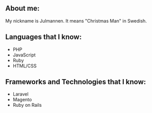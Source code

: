## About me:

My nickname is Julmannen. It means "Christmas Man" in Swedish.

## Languages that I know:
- PHP
- JavaScript
- Ruby
- HTML/CSS

## Frameworks and Technologies that I know:

- Laravel
- Magento
- Ruby on Rails